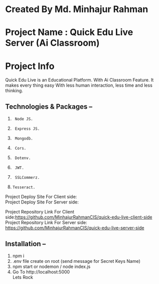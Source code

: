 # Created By Md. Minhajur Rahman

# Project Name : Quick Edu Live Server (Ai Classroom)

# Project Info
Quick Edu Live is an Educational Platform. With Ai Classroom Feature. It makes every thing easy With less human interaction, less time and less thinking.

## Technologies & Packages  –
1.      Node JS.
2.      Express JS.
3.      Mongodb.
4.      Cors.
5.      Dotenv.
8.      JWT.
9.      SSLCommerz.
10.     Tesseract.

Project Deploy Site For Client side: 
  \
Project Deploy Site For Server side: 


Project Repository Link For Client side:https://github.com/MinhajurRahmanCIS/quick-edu-live-client-side
\
Project Repository Link For Server side: https://github.com/MinhajurRahmanCIS/quick-edu-live-server-side

## Installation  –
1. npm i
2. .env file create on root (send message for Secret Keys Name)
3. npm start or nodemon / node index.js
4. Go To http://localhost:5000
\
Lets Rock